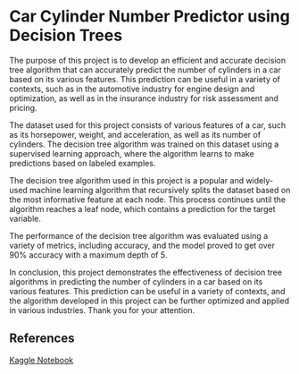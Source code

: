 # Car Cylinder Number Predictor using Decision Trees

The purpose of this project is to develop an efficient and accurate decision tree algorithm that can accurately predict the number of cylinders in a car based on its various features. This prediction can be useful in a variety of contexts, such as in the automotive industry for engine design and optimization, as well as in the insurance industry for risk assessment and pricing.

The dataset used for this project consists of various features of a car, such as its horsepower, weight, and acceleration, as well as its number of cylinders. The decision tree algorithm was trained on this dataset using a supervised learning approach, where the algorithm learns to make predictions based on labeled examples.

The decision tree algorithm used in this project is a popular and widely-used machine learning algorithm that recursively splits the dataset based on the most informative feature at each node. This process continues until the algorithm reaches a leaf node, which contains a prediction for the target variable.

The performance of the decision tree algorithm was evaluated using a variety of metrics, including accuracy, and the model proved to get over 90% accuracy with a maximum depth of 5.

In conclusion, this project demonstrates the effectiveness of decision tree algorithms in predicting the number of cylinders in a car based on its various features. This prediction can be useful in a variety of contexts, and the algorithm developed in this project can be further optimized and applied in various industries. Thank you for your attention.

## References

[Kaggle Notebook](https://www.kaggle.com/code/lalish99/cylinder-predictor-tree)